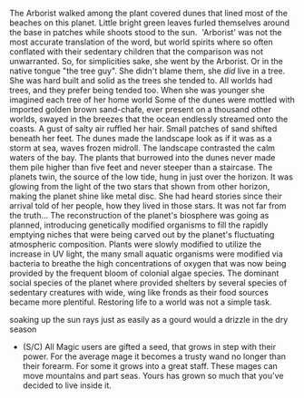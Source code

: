 
The Arborist walked among the plant covered dunes that lined most of the beaches on this planet. Little bright green leaves furled themselves around the base in patches while shoots stood to the sun. 
'Arborist' was not the most accurate translation of the word, but world spirits where so often conflated with their sedentary children that the comparison was not unwarranted. So, for simplicities sake, she went by the Arborist. Or in the native tongue "the tree guy". She didn't blame them, she *did* live in a tree. 
She was hard built and solid as the trees she tended to. All worlds had trees, and they prefer being tended too. When she was younger she imagined each tree of her home world 
Some of the dunes were mottled with imported golden brown sand-chafe, ever present on a thousand other worlds, swayed in the breezes that the ocean endlessly streamed onto the coasts. A gust of salty air ruffled her hair. Small patches of sand shifted beneath her feet. The dunes made the landscape look as if it was as a storm at sea, waves frozen midroll. The landscape contrasted the calm waters of the bay. The plants that burrowed into the dunes never made them pile higher than five feet and never steeper than a staircase. 
The planets twin, the source of the low tide, hung in just over the horizon. It was glowing from the light of the two stars that shown from other horizon, making the planet shine like metal disc. She had heard stories since their arrival told of her people, how they lived in those stars. It was not far from the truth...
The reconstruction of the planet's biosphere was going as planned, introducing genetically modified organisms to fill the rapidly emptying niches that were being carved out by the planet's fluctuating atmospheric composition. Plants were slowly modified to utilize the increase in UV light, the many small aquatic organisms were modified via bacteria to breathe the high concentrations of oxygen that was now being provided by the frequent bloom of colonial algae species. The dominant social species of the planet where provided shelters by several species of sedentary creatures with wide, wing like fronds as their food sources became more plentiful. Restoring life to a world was not a simple task.

soaking up the sun rays just as easily as a gourd would a drizzle in the dry season
- (S/C) All Magic users are gifted a seed, that grows in step with their power. For the average mage it becomes a trusty wand no longer than their forearm. For some it grows into a great staff. These mages can move mountains and part seas. Yours has grown so much that you've decided to live inside it.